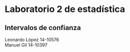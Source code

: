 # Laboratorio 2 de estadística
## Intervalos de confianza
Leonardo López 14-10576  
Manuel Gil 14-10397